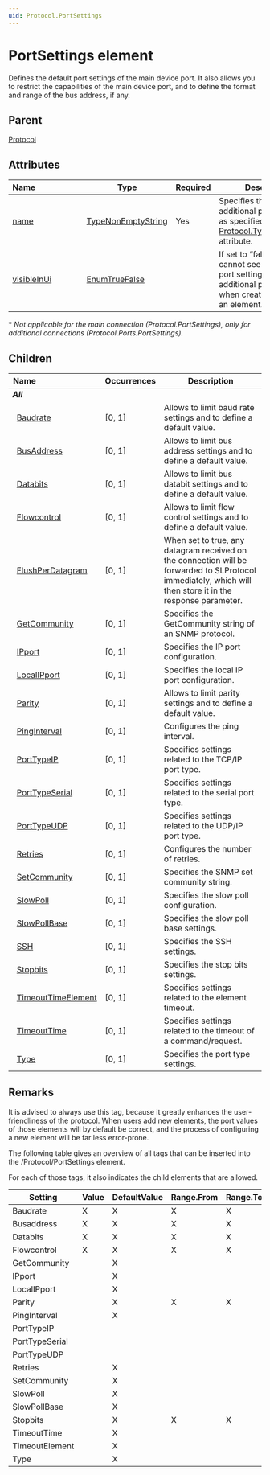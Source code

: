 ```yaml
---
uid: Protocol.PortSettings
---
```


# PortSettings element

Defines the default port settings of the main device port. It also allows you to restrict the capabilities of the main device port, and to define the format and range of the bus address, if any.

## Parent

[Protocol](xref:Protocol)

## Attributes

|Name&nbsp;&nbsp;&nbsp;&nbsp;&nbsp;&nbsp;&nbsp;&nbsp;&nbsp;&nbsp;&nbsp;&nbsp;&nbsp;&nbsp;&nbsp;&nbsp;&nbsp;&nbsp;&nbsp;&nbsp;|Type|Required|Description|
|--- |--- |--- |--- |
|[name](xref:Protocol.PortSettings-name)|[TypeNonEmptyString](xref:Protocol-TypeNonEmptyString)|Yes|Specifies the name of the additional protocol type as specified in the [Protocol.Type@advanced](xre:Protocol.Type-advanced) attribute.|
|[visibleInUi](xref:Protocol.Ports.PortSettings-visibleInUi)|[EnumTrueFalse](xref:Protocol-EnumTrueFalse)||If set to “false”, users cannot see or change the port settings for this additional protocol type when creating or editing an element.\*|

\* *Not applicable for the main connection (Protocol.PortSettings), only for additional connections (Protocol.Ports.PortSettings).*

## Children

|Name&nbsp;&nbsp;&nbsp;&nbsp;&nbsp;&nbsp;&nbsp;&nbsp;&nbsp;&nbsp;&nbsp;&nbsp;&nbsp;&nbsp;&nbsp;&nbsp;&nbsp;&nbsp;&nbsp;&nbsp;&nbsp;&nbsp;&nbsp;&nbsp;&nbsp;&nbsp;&nbsp;&nbsp;|Occurrences|Description|
|--- |--- |--- |
|***All***|||
|&nbsp;&nbsp;[Baudrate](xref:Protocol.PortSettings.Baudrate)|[0, 1]|Allows to limit baud rate settings and to define a default value.|
|&nbsp;&nbsp;[BusAddress](xref:Protocol.PortSettings.BusAddress)|[0, 1]|Allows to limit bus address settings and to define a default value.|
|&nbsp;&nbsp;[Databits](xref:Protocol.PortSettings.Databits)|[0, 1]|Allows to limit bus databit settings and to define a default value.|
|&nbsp;&nbsp;[Flowcontrol](xref:Protocol.PortSettings.Flowcontrol)|[0, 1]|Allows to limit flow control settings and to define a default value.|
|&nbsp;&nbsp;[FlushPerDatagram](xref:Protocol.PortSettings.FlushPerDatagram)|[0, 1]|When set to true, any datagram received on the connection will be forwarded to SLProtocol immediately, which will then store it in the response parameter.|
|&nbsp;&nbsp;[GetCommunity](xref:Protocol.PortSettings.GetCommunity)|[0, 1]|Specifies the GetCommunity string of an SNMP protocol.|
|&nbsp;&nbsp;[IPport](xref:Protocol.PortSettings.IPport)|[0, 1]|Specifies the IP port configuration.|
|&nbsp;&nbsp;[LocalIPport](xref:Protocol.PortSettings.LocalIPport)|[0, 1]|Specifies the local IP port configuration.|
|&nbsp;&nbsp;[Parity](xref:Protocol.PortSettings.Parity)|[0, 1]|Allows to limit parity settings and to define a default value.|
|&nbsp;&nbsp;[PingInterval](xref:Protocol.PortSettings.PingInterval)|[0, 1]|Configures the ping interval.|
|&nbsp;&nbsp;[PortTypeIP](xref:Protocol.PortSettings.PortTypeIP)|[0, 1]|Specifies settings related to the TCP/IP port type.|
|&nbsp;&nbsp;[PortTypeSerial](xref:Protocol.PortSettings.PortTypeSerial)|[0, 1]|Specifies settings related to the serial port type.|
|&nbsp;&nbsp;[PortTypeUDP](xref:Protocol.PortSettings.PortTypeUDP)|[0, 1]|Specifies settings related to the UDP/IP port type.|
|&nbsp;&nbsp;[Retries](xref:Protocol.PortSettings.Retries)|[0, 1]|Configures the number of retries.|
|&nbsp;&nbsp;[SetCommunity](xref:Protocol.PortSettings.SetCommunity)|[0, 1]|Specifies the SNMP set community string.|
|&nbsp;&nbsp;[SlowPoll](xref:Protocol.PortSettings.SlowPoll)|[0, 1]|Specifies the slow poll configuration.|
|&nbsp;&nbsp;[SlowPollBase](xref:Protocol.PortSettings.SlowPollBase)|[0, 1]|Specifies the slow poll base settings.|
|&nbsp;&nbsp;[SSH](xref:Protocol.PortSettings.SSH)|[0, 1]|Specifies the SSH settings.|
|&nbsp;&nbsp;[Stopbits](xref:Protocol.PortSettings.Stopbits)|[0, 1]|Specifies the stop bits settings.|
|&nbsp;&nbsp;[TimeoutTimeElement](xref:Protocol.PortSettings.TimeoutTimeElement)|[0, 1]|Specifies settings related to the element timeout.|
|&nbsp;&nbsp;[TimeoutTime](xref:Protocol.PortSettings.TimeoutTime)|[0, 1]|Specifies settings related to the timeout of a command/request.|
|&nbsp;&nbsp;[Type](xref:Protocol.PortSettings.Type)|[0, 1]|Specifies the port type settings.|

## Remarks

It is advised to always use this tag, because it greatly enhances the user-friendliness of the protocol. When users add new elements, the port values of those elements will by default be correct, and the process of configuring a new element will be far less error-prone.

The following table gives an overview of all tags that can be inserted into the /Protocol/PortSettings element.

For each of those tags, it also indicates the child elements that are allowed.

|Setting|Value|DefaultValue|Range.From|Range.To|Disabled|
|--- |--- |--- |--- |--- |--- |
|Baudrate|X|X|X|X|X|
|Busaddress|X|X|X|X|X|
|Databits|X|X|X|X|X|
|Flowcontrol|X|X|X|X|X|
|GetCommunity||X|||X|
|IPport||X|||X|
|LocalIPport||X|||X|
|Parity||X|X|X|X|
|PingInterval||X|||X|
|PortTypeIP|||||X|
|PortTypeSerial|||||X|
|PortTypeUDP|||||X|
|Retries||X|||X|
|SetCommunity||X|||X|
|SlowPoll||X|||X|
|SlowPollBase||X|||X|
|Stopbits||X|X|X|X|
|TimeoutTime||X|||X|
|TimeoutElement||X|||X|
|Type||X||||
